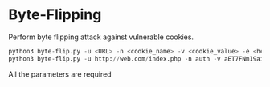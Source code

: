 # Byte-Flipping

Perform byte flipping attack against vulnerable cookies.

```python
python3 byte-flip.py -u <URL> -n <cookie_name> -v <cookie_value> -e <hex_low,hex_upp,base64_base64_urlsafe> -s <String_to_search_in_response>
python3 byte-flip.py -u http://web.com/index.php -n auth -v aET7FNm19aieDs2pPyAqSQ== -e base64 -s admin
```

All the parameters are required
